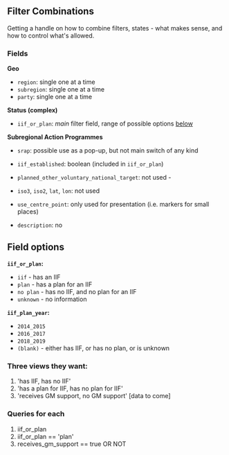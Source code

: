 ## Filter Combinations

Getting a handle on how to combine filters, states - what makes sense, and how to control what's allowed.

### Fields

**Geo**

  - `region`: single one at a time
  - `subregion`: single one at a time
  - `party`: single one at a time


**Status (complex)**

- `iif_or_plan`: _main_ filter field, range of possible options [below](#detail_for_iif_or_plan)


**Subregional Action Programmes**

- `srap`: possible use as a pop-up, but not main switch of any kind

- `iif_established`: boolean (included in `iif_or_plan`)
- `planned_other_voluntary_national_target`: not used - 
- `iso3`, `iso2`, `lat`, `lon`: not used
- `use_centre_point`: only used for presentation (i.e. markers for small places)
- `description`: no 


## Field options

**`iif_or_plan`:**

- `iif` - has an IIF
- `plan` - has a plan for an IIF
- `no plan` - has no IIF, and no plan for an IIF
- `unknown` - no information

**`iif_plan_year`:**

- `2014_2015`
- `2016_2017`
- `2018_2019`
- `(blank)` - either has IIF, or has no plan, or is unknown


### Three views they want: 

1. 'has IIF, has no IIF'
2. 'has a plan for IIF, has no plan for IIF'
3. 'receives GM support, no GM support' [data to come]

### Queries for each

1. iif_or_plan 
2. iif_or_plan == 'plan'
3. receives_gm_support == true OR NOT

